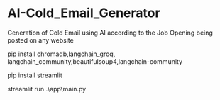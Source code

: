 # AI-Cold_Email_Generator
Generation of Cold Email using AI according to the Job Opening being posted on any website 

pip install chromadb,langchain_groq, langchain_community,beautifulsoup4,langchain-community 

pip install streamlit

streamlit run .\app\main.py
